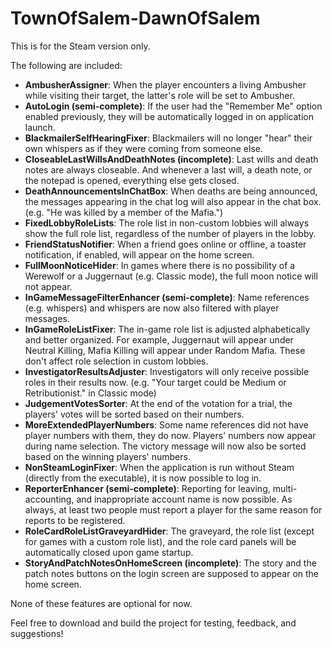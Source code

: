 # TownOfSalem-DawnOfSalem
This is for the Steam version only.

The following are included:
- **AmbusherAssigner**: When the player encounters a living Ambusher while visiting their target, the latter's role will be set to Ambusher.
- **AutoLogin (semi-complete)**: If the user had the "Remember Me" option enabled previously, they will be automatically logged in on application launch.
- **BlackmailerSelfHearingFixer**: Blackmailers will no longer "hear" their own whispers as if they were coming from someone else.
- **CloseableLastWillsAndDeathNotes (incomplete)**: Last wills and death notes are always closeable. And whenever a last will, a death note, or the notepad is opened, everything else gets closed.
- **DeathAnnouncementsInChatBox**: When deaths are being announced, the messages appearing in the chat log will also appear in the chat box. (e.g. "He was killed by a member of the Mafia.")
- **FixedLobbyRoleLists**: The role list in non-custom lobbies will always show the full role list, regardless of the number of players in the lobby.
- **FriendStatusNotifier**: When a friend goes online or offline, a toaster notification, if enabled, will appear on the home screen.
- **FullMoonNoticeHider**: In games where there is no possibility of a Werewolf or a Juggernaut (e.g. Classic mode), the full moon notice will not appear.
- **InGameMessageFilterEnhancer (semi-complete)**: Name references (e.g. whispers) and whispers are now also filtered with player messages.
- **InGameRoleListFixer**: The in-game role list is adjusted alphabetically and better organized. For example, Juggernaut will appear under Neutral Killing, Mafia Killing will appear under Random Mafia. These don't affect role selection in custom lobbies.
- **InvestigatorResultsAdjuster**: Investigators will only receive possible roles in their results now. (e.g. "Your target could be Medium or Retributionist." in Classic mode)
- **JudgementVotesSorter**: At the end of the votation for a trial, the players' votes will be sorted based on their numbers.
- **MoreExtendedPlayerNumbers**: Some name references did not have player numbers with them, they do now. Players' numbers now appear during name selection. The victory message will now also be sorted based on the winning players' numbers.
- **NonSteamLoginFixer**: When the application is run without Steam (directly from the executable), it is now possible to log in.
- **ReporterEnhancer (semi-complete)**: Reporting for leaving, multi-accounting, and inappropriate account name is now possible. As always, at least two people must report a player for the same reason for reports to be registered.
- **RoleCardRoleListGraveyardHider**: The graveyard, the role list (except for games with a custom role list), and the role card panels will be automatically closed upon game startup.
- **StoryAndPatchNotesOnHomeScreen (incomplete)**: The story and the patch notes buttons on the login screen are supposed to appear on the home screen.

None of these features are optional for now.

Feel free to download and build the project for testing, feedback, and suggestions!
